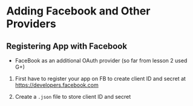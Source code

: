 # Adding Facebook and Other Providers

## Registering App with Facebook
- FaceBook as an additional OAuth provider (so far from lesson 2 used G+)

1. First have to register your app on FB to create client ID and secret at https://developers.facebook.com

2. Create a `.json` file to store client ID and secret
